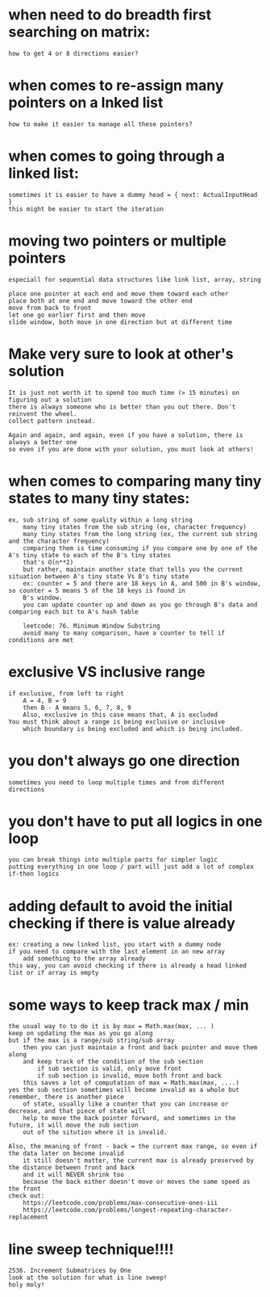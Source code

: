 # when need to do breadth first searching on matrix:
    how to get 4 or 8 directions easier?

# when comes to re-assign many pointers on a lnked list
    how to make it easier to manage all these pointers?

# when comes to going through a linked list:
    sometimes it is easier to have a dummy head = { next: ActualInputHead }
    this might be easier to start the iteration

# moving two pointers or multiple pointers
    especiall for sequential data structures like link list, array, string

    place one pointer at each end and move them toward each other
    place both at one end and move toward the other end
    move from back to front
    let one go earlier first and then move
    slide window, both move in one direction but at different time

# Make very sure to look at other's solution
    It is just not worth it to spend too much time (> 15 minutes) on figuring out a solution
    there is always someone who is better than you out there. Don't reinvent the wheel.
    collect pattern instead.

    Again and again, and again, even if you have a solution, there is always a better one
    so even if you are done with your solution, you must look at others!

# when comes to comparing many tiny states to many tiny states:
    ex, sub string of some quality within a long string
        many tiny states from the sub string (ex, character frequency)
        many tiny states from the long string (ex, the current sub string and the character frequency)
        comparing them is time consuming if you compare one by one of the A's tiny state to each of the B's tiny states
        that's O(n**2)
        but rather, maintain another state that tells you the current situation between A's tiny state Vs B's tiny state
        ex: counter = 5 and there are 18 keys in A, and 500 in B's window, so counter = 5 means 5 of the 18 keys is found in
        B's window.
        you can update counter up and down as you go through B's data and comparing each bit to A's hash table

        leetcode: 76. Minimum Window Substring
        avoid many to many comparison, have a counter to tell if conditions are met

# exclusive VS inclusive range
    if exclusive, from left to right
        A = 4, B = 9
        then B - A means 5, 6, 7, 8, 9
        Also, exclusive in this case means that, A is excluded
    You must think about a range is being exclusive or inclusive
        which boundary is being excluded and which is being included.


# you don't always go one direction
    sometimes you need to loop multiple times and from different directions

# you don't have to put all logics in one loop
    you can break things into multiple parts for simpler logic
    putting everything in one loop / part will just add a lot of complex if-then logics

# adding default to avoid the initial checking if there is value already
    ex: creating a new linked list, you start with a dummy node
    if you need to compare with the last element in an new array
        add something to the array already
    this way, you can avoid checking if there is already a head linked list or if array is empty


# some ways to keep track max / min
    the usual way to to do it is by max = Math.max(max, ... )
    keep on updating the max as you go along
    but if the max is a range/sub string/sub array
        then you can just maintain a front and back pointer and move them along
        and keep track of the condition of the sub section
            if sub section is valid, only move front
            if sub section is invalid, move both front and back
        this saves a lot of computation of max = Math.max(max, ....)
    yes the sub section sometimes will become invalid as a whole but remember, there is another piece
        of state, usually like a counter that you can increase or decrease, and that piece of state will
        help to move the back pointer forward, and sometimes in the future, it will move the sub section
        out of the sitution where it is invalid.

    Also, the meaning of front - back = the current max range, so even if the data later on become invalid
        it still doesn't matter, the current max is already preserved by the distance between front and back
        and it will NEVER shrink too
        because the back either doesn't move or moves the same speed as the front
    check out:
        https://leetcode.com/problems/max-consecutive-ones-iii
        https://leetcode.com/problems/longest-repeating-character-replacement


# line sweep technique!!!!
    2536. Increment Submatrices by One
    look at the solution for what is line sweep!
    holy moly!